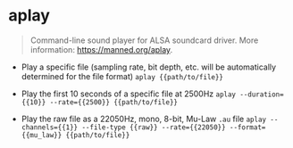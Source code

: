 # aplay
> Command-line sound player for ALSA soundcard driver.
> More information: <https://manned.org/aplay>.

- Play a specific file (sampling rate, bit depth, etc. will be automatically determined for the file format)
`aplay {{path/to/file}}`

- Play the first 10 seconds of a specific file at 2500Hz
`aplay --duration={{10}} --rate={{2500}} {{path/to/file}}`

- Play the raw file as a 22050Hz, mono, 8-bit, Mu-Law `.au` file
`aplay --channels={{1}} --file-type {{raw}} --rate={{22050}} --format={{mu_law}} {{path/to/file}}`
